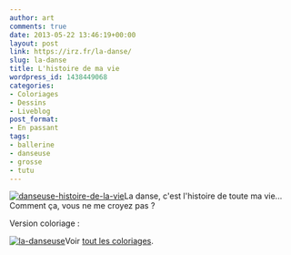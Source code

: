 ```yaml
---
author: art
comments: true
date: 2013-05-22 13:46:19+00:00
layout: post
link: https://irz.fr/la-danse/
slug: la-danse
title: L'histoire de ma vie
wordpress_id: 1438449068
categories:
- Coloriages
- Dessins
- Liveblog
post_format:
- En passant
tags:
- ballerine
- danseuse
- grosse
- tutu
---
```


[![danseuse-histoire-de-la-vie](https://static.irz.fr/2013/05/danseuse-histoire-de-la-vie-640x619.png)](https://static.irz.fr/2013/05/danseuse-histoire-de-la-vie.png)<!-- more -->La danse, c'est l'histoire de toute ma vie... Comment ça, vous ne me croyez pas ?

Version coloriage :

[![la-danseuse](https://static.irz.fr/2013/05/la-danseuse.png)](https://static.irz.fr/2013/05/la-danseuse.png)Voir [tout les coloriages](https://irz.fr/coloriages).
